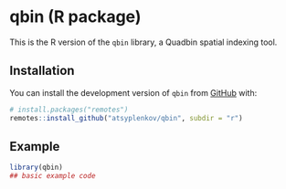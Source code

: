 # qbin (R package)

<!-- badges: start -->
<!-- badges: end -->

This is the R version of the `qbin` library, a Quadbin spatial indexing tool.

## Installation

You can install the development version of `qbin` from [GitHub](https://github.com/) with:

``` r
# install.packages("remotes")
remotes::install_github("atsyplenkov/qbin", subdir = "r")
```

## Example

``` r
library(qbin)
## basic example code
```

